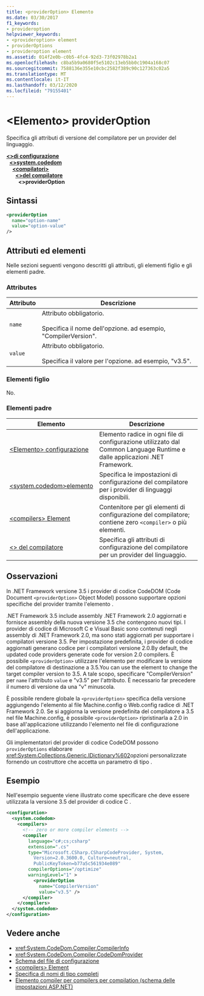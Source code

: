 ```yaml
---
title: <providerOption> Elemento
ms.date: 03/30/2017
f1_keywords:
- provideroption
helpviewer_keywords:
- <provideroption> element
- providerOptions
- provideroption element
ms.assetid: 014f2e0b-c0b5-4fc4-92d3-73f02978b2a1
ms.openlocfilehash: c8ba5b9a0680f5e5102c13eb5bb0c1904a168c07
ms.sourcegitcommit: 7588136e355e10cbc2582f389c90c127363c02a5
ms.translationtype: MT
ms.contentlocale: it-IT
ms.lasthandoff: 03/12/2020
ms.locfileid: "79155401"
---
```

# <a name="provideroption-element"></a>\<Elemento> providerOption
Specifica gli attributi di versione del compilatore per un provider del linguaggio.  

[**\<>di configurazione**](../configuration-element.md)\
&nbsp;&nbsp;[**\<>system.codedom**](system-codedom-element.md)\
&nbsp;&nbsp;&nbsp;&nbsp;[**\<compilatori>**](compilers-element.md)\
&nbsp;&nbsp;&nbsp;&nbsp;&nbsp;&nbsp;[**\<>del compilatore**](compiler-element.md)\
&nbsp;&nbsp;&nbsp;&nbsp;&nbsp;&nbsp;&nbsp;&nbsp;**\<>providerOption**

## <a name="syntax"></a>Sintassi  
  
```xml  
<providerOption  
  name="option-name"  
  value="option-value"  
/>  
```  
  
## <a name="attributes-and-elements"></a>Attributi ed elementi  
 Nelle sezioni seguenti vengono descritti gli attributi, gli elementi figlio e gli elementi padre.  
  
### <a name="attributes"></a>Attributes  
  
|Attributo|Descrizione|  
|---------------|-----------------|  
|`name`|Attributo obbligatorio.<br /><br /> Specifica il nome dell'opzione. ad esempio, "CompilerVersion".|  
|`value`|Attributo obbligatorio.<br /><br /> Specifica il valore per l'opzione. ad esempio, "v3.5".|  
  
### <a name="child-elements"></a>Elementi figlio  
 No.  
  
### <a name="parent-elements"></a>Elementi padre  
  
|Elemento|Descrizione|  
|-------------|-----------------|  
|[\<Elemento> configurazione](../configuration-element.md)|Elemento radice in ogni file di configurazione utilizzato dal Common Language Runtime e dalle applicazioni .NET Framework.|  
|[\<system.codedom>elemento](system-codedom-element.md)|Specifica le impostazioni di configurazione del compilatore per i provider di linguaggi disponibili.|  
|[\<compilers> Element](compilers-element.md)|Contenitore per gli elementi di configurazione del compilatore; contiene zero `<compiler>` o più elementi.|  
|[\<> del compilatore](compiler-element.md)|Specifica gli attributi di configurazione del compilatore per un provider del linguaggio.|  
  
## <a name="remarks"></a>Osservazioni  
 In .NET Framework versione 3.5 i provider di codice CodeDOM (Code Document `<providerOption>` Object Model) possono supportare opzioni specifiche del provider tramite l'elemento .  
  
 .NET Framework 3.5 include assembly .NET Framework 2.0 aggiornati e fornisce assembly della nuova versione 3.5 che contengono nuovi tipi. I provider di codice di Microsoft C e Visual Basic sono contenuti negli assembly di .NET Framework 2.0, ma sono stati aggiornati per supportare i compilatori versione 3.5. Per impostazione predefinita, i provider di codice aggiornati generano codice per i compilatori versione 2.0.By default, the updated code providers generate code for version 2.0 compilers. È possibile `<providerOption>` utilizzare l'elemento per modificare la versione del compilatore di destinazione a 3.5.You can use the element to change the target compiler version to 3.5. A tale scopo, specificare "CompilerVersion" per `name` l'attributo `value` e "v3.5" per l'attributo. È necessario far precedere il numero di versione da una "v" minuscola.  
  
 È possibile rendere globale la `<providerOption>` specifica della versione aggiungendo l'elemento al file Machine.config o Web.config radice di .NET Framework 2.0. Se si aggiorna la versione predefinita del compilatore a 3.5 nel file Machine.config, è possibile `<providerOption>` ripristinarla a 2.0 in base all'applicazione utilizzando l'elemento nel file di configurazione dell'applicazione.  
  
 Gli implementatori del provider di codice CodeDOM possono `providerOptions` elaborare <xref:System.Collections.Generic.IDictionary%602>opzioni personalizzate fornendo un costruttore che accetta un parametro di tipo .  
  
## <a name="example"></a>Esempio  
 Nell'esempio seguente viene illustrato come specificare che deve essere utilizzata la versione 3.5 del provider di codice C .  
  
```xml  
<configuration>  
  <system.codedom>  
    <compilers>  
      <!-- zero or more compiler elements -->  
      <compiler  
        language="c#;cs;csharp"  
        extension=".cs"  
        type="Microsoft.CSharp.CSharpCodeProvider, System,
          Version=2.0.3600.0, Culture=neutral,
          PublicKeyToken=b77a5c561934e089"  
        compilerOptions="/optimize"  
        warningLevel="1" >  
          <providerOption  
            name="CompilerVersion"  
            value="v3.5" />  
      </compiler>  
    </compilers>  
  </system.codedom>  
</configuration>  
```  
  
## <a name="see-also"></a>Vedere anche

- <xref:System.CodeDom.Compiler.CompilerInfo>
- <xref:System.CodeDom.Compiler.CodeDomProvider>
- [Schema del file di configurazione](../index.md)
- [\<compilers> Element](compilers-element.md)
- [Specifica di nomi di tipo completi](../../../reflection-and-codedom/specifying-fully-qualified-type-names.md)
- [Elemento compiler per compilers per compilation (schema delle impostazioni ASP.NET)](https://docs.microsoft.com/previous-versions/dotnet/netframework-4.0/a15ebt6c(v=vs.100))
